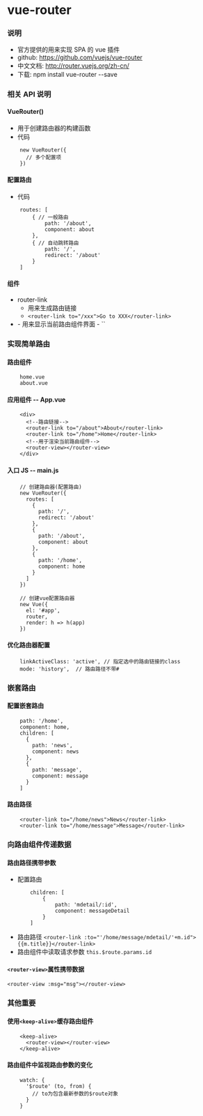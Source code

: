 # vue-router
### 说明
- 官方提供的用来实现 SPA 的 vue 插件
- github: https://github.com/vuejs/vue-router
- 中文文档: http://router.vuejs.org/zh-cn/
- 下载: npm install vue-router --save

### 相关 API 说明
#### VueRouter()
- 用于创建路由器的构建函数
- 代码
```
	new VueRouter({
      // 多个配置项
    })
```

#### 配置路由
- 代码
```
	routes: [
		{ // 一般路由
			path: '/about',
			component: about
		},
		{ // 自动跳转路由
			path: '/', 
			redirect: '/about'
		}
	]
```

#### 组件
- router-link
	- 用来生成路由链接
	- `<router-link to="/xxx">Go to XXX</router-link>`
- <router-view>
	- 用来显示当前路由组件界面
	- `<router-view></router-view>`

### 实现简单路由
#### 路由组件
```
	home.vue
	about.vue
```
#### 应用组件 -- App.vue
```
	<div>
      <!--路由链接-->
      <router-link to="/about">About</router-link>
      <router-link to="/home">Home</router-link>
      <!--用于渲染当前路由组件-->
      <router-view></router-view>  
    </div>
```
#### 入口 JS -- main.js
```
	// 创建路由器(配置路由)
    new VueRouter({
      routes: [
        {
          path: '/',
          redirect: '/about'
        },
        {
          path: '/about',
          component: about
        },
        {
          path: '/home',
          component: home
        }
      ]
    })
      
    // 创建vue配置路由器
    new Vue({
      el: '#app',
      router,
      render: h => h(app)
    })
```
#### 优化路由器配置
```
	linkActiveClass: 'active', // 指定选中的路由链接的class
    mode: 'history',  // 路由路径不带#
```

### 嵌套路由
#### 配置嵌套路由
```
	path: '/home',
    component: home,
    children: [
      {
        path: 'news',
        component: news
      },
      {
        path: 'message',
        component: message
      }
    ]
```
#### 路由路径
```
	<router-link to="/home/news">News</router-link>
    <router-link to="/home/message">Message</router-link>
```

### 向路由组件传递数据
#### 路由路径携带参数
- 配置路由
	```
		children: [
			{
				path: 'mdetail/:id',
				component: messageDetail
			}
		]
	```
- 路由路径
	`<router-link :to="'/home/message/mdetail/'+m.id">{{m.title}}</router-link>`
- 路由组件中读取请求参数
	`this.$route.params.id`

#### `<router-view>`属性携带数据
`<router-view :msg="msg"></router-view>`

### 其他重要
#### 使用`<keep-alive>`缓存路由组件
```
	<keep-alive>
      <router-view></router-view>
    </keep-alive>
``` 

#### 路由组件中监视路由参数的变化
```
	watch: {
      '$route' (to, from) {
        // to为包含最新参数的$route对象
      }
    }
```
